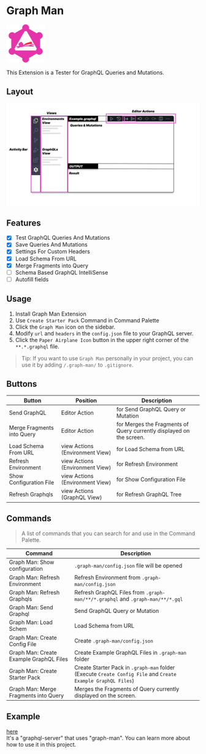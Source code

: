 # Graph Man

<img src="icon.webp" width="100px" />     

This Extension is a Tester for GraphQL Queries and Mutations.

## Layout

![Layout](.docs/images/layout.webp)

## Features

- [x] Test GraphQL Queries And Mutations
- [x] Save Queries And Mutations
- [x] Settings For Custom Headers
- [x] Load Schema From URL
- [x] Merge Fragments into Query
- [ ] Schema Based GraphQL IntelliSense
- [ ] Autofill fields

## Usage

1. Install Graph Man Extension
2. Use `Create Starter Pack` Command in Command Palette
3. Click the `Graph Man` icon on the sidebar.
4. Modify `url` and `headers` in the `config.json` file to your GraphQL server.
5. Click the `Paper Airplane Icon` button in the upper right corner of the `**.*.graphql` file.

> Tip: If you want to use `Graph Man` personally in your project, you can use it by adding `/.graph-man/` to `.gitignore`.
 
## Buttons
| Button | Position | Description |
|--------|----------|-------------|
| Send GraphQL | Editor Action | for Send GraphQL Query or Mutation |
| Merge Fragments into Query | Editor Action | for Merges the Fragments of Query currently displayed on the screen. |
| Load Schema From URL | view Actions (Environment View) | for Load Schema from URL |
| Refresh Environment | view Actions (Environment View) | for Refresh Environment |
| Show Configuration File | view Actions (Environment View) | for Show Configuration File |
| Refresh Graphqls | view Actions (GraphQL View) | for Refresh GraphQL Tree |

## Commands

> A list of commands that you can search for and use in the Command Palette.

| Command                                   | Description                                                                |
|-------------------------------------------|----------------------------------------------------------------------------|
| Graph Man: Show configuration           | `.graph-man/config.json` file will be opened                               |
| Graph Man: Refresh Environment          | Refresh Environment from `.graph-man/config.json`                          |
| Graph Man: Refresh Graphqls             | Refresh GraphQL Files from `.graph-man/**/*.graphql` and `.graph-man/**/*.gql` |
| Graph Man: Send Graphql                 | Send GraphQL Query or Mutation                                             |
| Graph Man: Load Schem                   | Load Schema from URL                                                       |
| Graph Man: Create Config File           | Create `.graph-man/config.json`                                            |
| Graph Man: Create Example GraphQL Files | Create Example GraphQL Files in `.graph-man` folder                        |
| Graph Man: Create Starter Pack          | Create Starter Pack in `.graph-man` folder (Execute `Create Config File` and `Create Example GraphQL Files`) |
| Graph Man: Merge Fragments into Query   | Merges the Fragments of Query currently displayed on the screen.           |


## Example

[here](https://github.com/gitsunmin/bun-graphql-server)    
It's a "graphql-server" that uses "graph-man". You can learn more about how to use it in this project.
